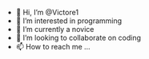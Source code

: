 - 👋 Hi, I’m @Victore1
- 👀 I’m interested in programming 
- 🌱 I’m currently a novice
- 💞️ I’m looking to collaborate on coding
- 📫 How to reach me ...

<!---
Victore1/Victore1 is a ✨ special ✨ repository because its `README.md` (this file) appears on your GitHub profile.
You can click the Preview link to take a look at your changes.
--->
